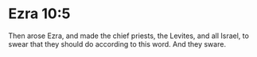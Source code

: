 # Ezra 10:5

Then arose Ezra, and made the chief priests, the Levites, and all Israel, to swear that they should do according to this word. And they sware.